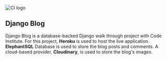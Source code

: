![CI logo](https://codeinstitute.s3.amazonaws.com/fullstack/ci_logo_small.png)

## Django Blog

Django Blog is a database-backed Django walk through project with Code Institute.
For this project, **Heroku** is used to host the live application. **ElephantSQL** Database is used to store the blog posts and comments. A cloud-based provider, **Cloudinary**, is used to store the blog's images.
